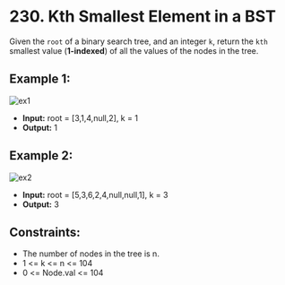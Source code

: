 # 230. Kth Smallest Element in a BST

Given the `root` of a binary search tree, and an integer `k`, return the `kth` smallest value (**1-indexed**) of all the values of the nodes in the tree.

## Example 1:

![ex1](https://assets.leetcode.com/uploads/2021/01/28/kthtree1.jpg)

- **Input:** root = [3,1,4,null,2], k = 1
- **Output:** 1

## Example 2:

![ex2](https://assets.leetcode.com/uploads/2021/01/28/kthtree2.jpg)

- **Input:** root = [5,3,6,2,4,null,null,1], k = 3
- **Output:** 3

## Constraints:

- The number of nodes in the tree is n.
- 1 <= k <= n <= 104
- 0 <= Node.val <= 104